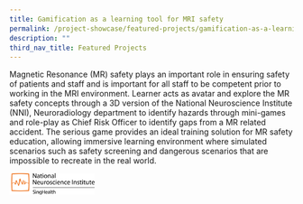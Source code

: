 ```yaml
---
title: Gamification as a learning tool for MRI safety
permalink: /project-showcase/featured-projects/gamification-as-a-learning-tool-for-mri-safety/
description: ""
third_nav_title: Featured Projects
---
```

Magnetic Resonance (MR) safety plays an important role in ensuring safety of patients and staff and is important for all staff to be competent prior to working in the MRI environment. Learner acts as avatar and explore the MR safety concepts through a 3D version of the National Neuroscience Institute (NNI), Neuroradiology department to identify hazards through mini-games and role-play as Chief Risk Officer to identify gaps from a MR related accident. The serious game provides an ideal training solution for MR safety education, allowing immersive learning environment where simulated scenarios such as safety screening and dangerous scenarios that are impossible to recreate in the real world.

<div>
<div style="float: right">
<img style="width:30%" src="/images/nmi%20logo.png">
</div>
<div></div></div>